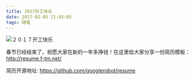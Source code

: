 ```yaml
---
title: 2017开工快乐
date: 2017-02-05 21:43:05
tags: 随笔
---
```

![２０１７开工快乐](http://i1.piimg.com/4851/ce0a3e1ef63844b1.jpg "开工快乐")

春节已经结束了，祝愿大家在新的一年多挣钱！在这里给大家分享一份简历模板：
http://resume.f-tm.net/

简历开源地址:
<https://github.com/googlerobot/resume>